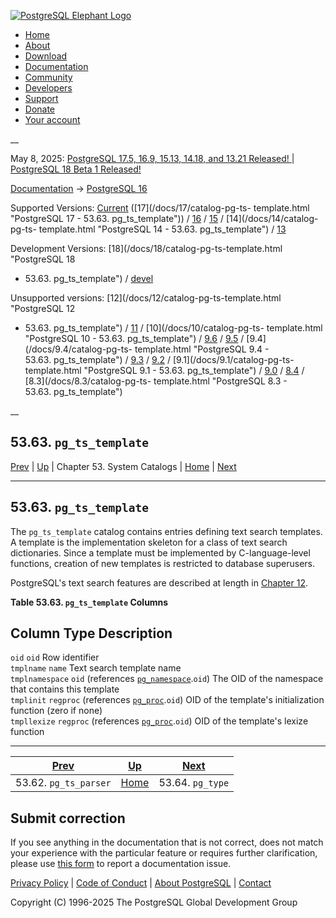 [ ![PostgreSQL Elephant Logo](/media/img/about/press/elephant.png) ](/)

  * [Home](/ "Home")
  * [About](/about/ "About")
  * [Download](/download/ "Download")
  * [Documentation](/docs/ "Documentation")
  * [Community](/community/ "Community")
  * [Developers](/developer/ "Developers")
  * [Support](/support/ "Support")
  * [Donate](/about/donate/ "Donate")
  * [Your account](/account/ "Your account")

__

May 8, 2025: [ PostgreSQL 17.5, 16.9, 15.13, 14.18, and 13.21 Released! ](/about/news/postgresql-175-169-1513-1418-and-1321-released-3072/) | [ PostgreSQL 18 Beta 1 Released! ](/about/news/postgresql-18-beta-1-released-3070/)

[Documentation](/docs/ "Documentation") -> [PostgreSQL
16](/docs/16/index.html)

Supported Versions: [Current](/docs/current/catalog-pg-ts-template.html
"PostgreSQL 17 - 53.63. pg_ts_template") ([17](/docs/17/catalog-pg-ts-
template.html "PostgreSQL 17 - 53.63. pg_ts_template")) /
[16](/docs/16/catalog-pg-ts-template.html "PostgreSQL 16 -
53.63. pg_ts_template") / [15](/docs/15/catalog-pg-ts-template.html
"PostgreSQL 15 - 53.63. pg_ts_template") / [14](/docs/14/catalog-pg-ts-
template.html "PostgreSQL 14 - 53.63. pg_ts_template") /
[13](/docs/13/catalog-pg-ts-template.html "PostgreSQL 13 -
53.63. pg_ts_template")

Development Versions: [18](/docs/18/catalog-pg-ts-template.html "PostgreSQL 18
- 53.63. pg_ts_template") / [devel](/docs/devel/catalog-pg-ts-template.html
"PostgreSQL devel - 53.63. pg_ts_template")

Unsupported versions: [12](/docs/12/catalog-pg-ts-template.html "PostgreSQL 12
- 53.63. pg_ts_template") / [11](/docs/11/catalog-pg-ts-template.html
"PostgreSQL 11 - 53.63. pg_ts_template") / [10](/docs/10/catalog-pg-ts-
template.html "PostgreSQL 10 - 53.63. pg_ts_template") /
[9.6](/docs/9.6/catalog-pg-ts-template.html "PostgreSQL 9.6 -
53.63. pg_ts_template") / [9.5](/docs/9.5/catalog-pg-ts-template.html
"PostgreSQL 9.5 - 53.63. pg_ts_template") / [9.4](/docs/9.4/catalog-pg-ts-
template.html "PostgreSQL 9.4 - 53.63. pg_ts_template") /
[9.3](/docs/9.3/catalog-pg-ts-template.html "PostgreSQL 9.3 -
53.63. pg_ts_template") / [9.2](/docs/9.2/catalog-pg-ts-template.html
"PostgreSQL 9.2 - 53.63. pg_ts_template") / [9.1](/docs/9.1/catalog-pg-ts-
template.html "PostgreSQL 9.1 - 53.63. pg_ts_template") /
[9.0](/docs/9.0/catalog-pg-ts-template.html "PostgreSQL 9.0 -
53.63. pg_ts_template") / [8.4](/docs/8.4/catalog-pg-ts-template.html
"PostgreSQL 8.4 - 53.63. pg_ts_template") / [8.3](/docs/8.3/catalog-pg-ts-
template.html "PostgreSQL 8.3 - 53.63. pg_ts_template")

__

53.63. `pg_ts_template`  
---  
[Prev](catalog-pg-ts-parser.html "53.62. pg_ts_parser")  | [Up](catalogs.html "Chapter 53. System Catalogs") | Chapter 53. System Catalogs | [Home](index.html "PostgreSQL 16.9 Documentation") |  [Next](catalog-pg-type.html "53.64. pg_type")  
  
* * *

## 53.63. `pg_ts_template` #

The `pg_ts_template` catalog contains entries defining text search templates.
A template is the implementation skeleton for a class of text search
dictionaries. Since a template must be implemented by C-language-level
functions, creation of new templates is restricted to database superusers.

PostgreSQL's text search features are described at length in [Chapter
12](textsearch.html "Chapter 12. Full Text Search").

**Table  53.63. `pg_ts_template` Columns**

Column Type Description  
---  
`oid` `oid` Row identifier  
`tmplname` `name` Text search template name  
`tmplnamespace` `oid` (references [`pg_namespace`](catalog-pg-namespace.html
"53.32. pg_namespace").`oid`) The OID of the namespace that contains this
template  
`tmplinit` `regproc` (references [`pg_proc`](catalog-pg-proc.html
"53.39. pg_proc").`oid`) OID of the template's initialization function (zero
if none)  
`tmpllexize` `regproc` (references [`pg_proc`](catalog-pg-proc.html
"53.39. pg_proc").`oid`) OID of the template's lexize function  
  
  

* * *

[Prev](catalog-pg-ts-parser.html "53.62. pg_ts_parser")  | [Up](catalogs.html "Chapter 53. System Catalogs") |  [Next](catalog-pg-type.html "53.64. pg_type")  
---|---|---  
53.62. `pg_ts_parser`  | [Home](index.html "PostgreSQL 16.9 Documentation") |  53.64. `pg_type`  
  
## Submit correction

If you see anything in the documentation that is not correct, does not match
your experience with the particular feature or requires further clarification,
please use [this form](/account/comments/new/16/catalog-pg-ts-template.html/)
to report a documentation issue.

[Privacy Policy](/about/privacypolicy) | [Code of Conduct](/about/policies/coc/) | [About PostgreSQL](/about/) | [Contact](/about/contact/)  

Copyright (C) 1996-2025 The PostgreSQL Global Development Group

